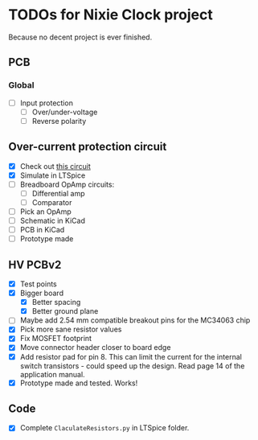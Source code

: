 # TODOs for Nixie Clock project
Because no decent project is ever finished.

## PCB
### Global
- [ ] Input protection
    - [ ] Over/under-voltage
    - [ ] Reverse polarity

## Over-current protection circuit
- [x] Check out [this circuit](http://electronicdesign.com/power/simple-current-limiter-and-power-switch-offer-overcurrent-protection)
- [x] Simulate in LTSpice
- [ ] Breadboard OpAmp circuits:
    - [ ] Differential amp
    - [ ] Comparator
- [ ] Pick an OpAmp
- [ ] Schematic in KiCad
- [ ] PCB in KiCad
- [ ] Prototype made

## HV PCBv2
- [x] Test points
- [x] Bigger board
    - [x] Better spacing
    - [x] Better ground plane
- [ ] Maybe add 2.54 mm compatible breakout pins for the MC34063 chip
- [x] Pick more sane resistor values
- [x] Fix MOSFET footprint
- [x] Move connector header closer to board edge
- [x] Add resistor pad for pin 8. This can limit the current for the internal switch transistors - could speed up the design. Read page 14 of the application manual.
- [x] Prototype made and tested. Works!

## Code
- [x] Complete `ClaculateResistors.py` in LTSpice folder.
